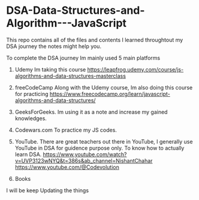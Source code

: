 # DSA-Data-Structures-and-Algorithm---JavaScript
This repo contains all of the files and contents I learned throughtout my DSA journey the notes might help you.

To complete the DSA journey Im mainly used 5
main platforms

1. Udemy
    Im taking this course https://leapfrog.udemy.com/course/js-algorithms-and-data-structures-masterclass
    
2. freeCodeCamp
    Along with the Udemy course, Im also doing this course for practicing https://www.freecodecamp.org/learn/javascript-algorithms-and-data-structures/

3. GeeksForGeeks.
    Im using it as a note and increase my gained knowledges.
 
4. Codewars.com
    To practice my JS codes.
    
5. YouTube.
    There are great teachers out there in YouTube, I generally use YouTube in DSA for guidence purpose only. To know how to actually learn DSA.
    https://www.youtube.com/watch?v=UVP3123wNYQ&t=386s&ab_channel=NishantChahar 
    https://www.youtube.com/@Codevolution

6. Books
 
 I will be keep Updating the things
